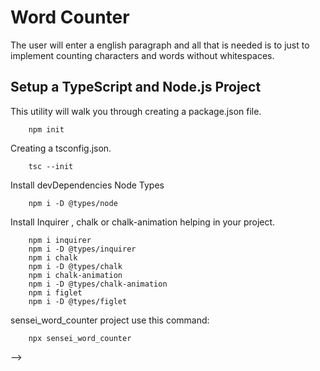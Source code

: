 # Word Counter

The user will enter a english paragraph and all that is needed is to just to implement counting characters and words without whitespaces.

## Setup a TypeScript and Node.js Project

This utility will walk you through creating a package.json file.

        npm init

Creating a tsconfig.json.

        tsc --init

Install devDependencies Node Types

        npm i -D @types/node

Install Inquirer , chalk or chalk-animation helping in your project.

        npm i inquirer
        npm i -D @types/inquirer
        npm i chalk
        npm i -D @types/chalk
        npm i chalk-animation
        npm i -D @types/chalk-animation
        npm i figlet
        npm i -D @types/figlet
        
sensei_word_counter project use this command:

        npx sensei_word_counter

 -->